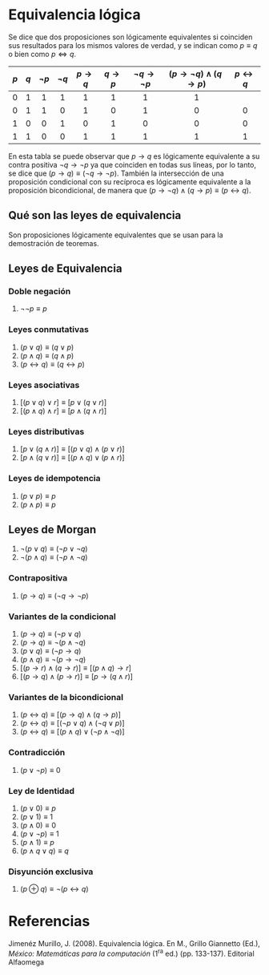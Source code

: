 # Equivalencia lógica

Se dice que dos proposiciones son lógicamente equivalentes si coinciden sus resultados para los mismos valores de verdad, y se indican como $p\equiv q$ o bien como $p\Leftrightarrow q$.

| $p$ | $q$ | $\neg p$ | $\neg q$ | $p\to q$ | $q\to p$ | $\neg q\to\neg p$ | $(p\to\neg q)\wedge(q\to p)$ | $p\leftrightarrow q$ |
| :-: | :-: | :------: | :------: | :------: | :------: | :---------------: | :--------------------------: | :------------------: |
|  0  |  1  |    1     |    1     |    1     |    1     |         1         |              1               |                      |
|  0  |  1  |    1     |    0     |    1     |    0     |         1         |              0               |          0           |
|  1  |  0  |    0     |    1     |    0     |    1     |         0         |              0               |          0           |
|  1  |  1  |    0     |    0     |    1     |    1     |         1         |              1               |          1           |

En esta tabla se puede observar que $p\to q$ es lógicamente equivalente a su contra positiva $\neg q\to\neg p$ ya que coinciden en todas sus líneas, por lo tanto, se dice que $(p\to q)\equiv(\neg q\to\neg p)$. También la intersección de una proposición condicional con su recíproca es lógicamente equivalente a la proposición bicondicional, de manera que $(p\to\neg q)\wedge(q\to p)\equiv(p\leftrightarrow q)$.

## Qué son las leyes de equivalencia

Son proposiciones lógicamente equivalentes que se usan para la demostración de teoremas.

## Leyes de Equivalencia

### Doble negación

1. $\neg \neg p \equiv p$

### Leyes conmutativas

1. $(p\vee q)\equiv(q\vee p)$
2. $(p \wedge q)\equiv(q \wedge p)$
3. $(p\leftrightarrow q)\equiv(q\leftrightarrow p)$

### Leyes asociativas

1. $[(p\vee q)\vee r]\equiv[p\vee(q\vee r)]$
2. $[(p\wedge q)\wedge r]\equiv[p\wedge(q\wedge r)]$

### Leyes distributivas

1. $[p\vee(q\wedge r)]\equiv[(p\vee q)\wedge(p\vee r)]$
2. $[p\wedge(q\vee r)]\equiv[(p\wedge q)\vee(p\wedge r)]$

### Leyes de idempotencia

1. $(p\vee p)\equiv p$
2. $(p\wedge p)\equiv p$

## Leyes de Morgan

1. $\neg(p\vee q)\equiv(\neg p \vee\neg q)$
2. $\neg(p\wedge q)\equiv(\neg p \wedge\neg q)$

### Contrapositiva

1. $(p\to q)\equiv(\neg q\to\neg p)$

### Variantes de la condicional

1. $(p\to q)\equiv(\neg p\vee q)$
2. $(p\to q)\equiv\neg(p\wedge\neg q)$
3. $(p\vee q)\equiv(\neg p\to q)$
4. $(p\wedge q)\equiv\neg(p\to \neg q)$
5. $[(p\to r)\wedge(q\to r)]\equiv[(p\wedge q)\to r]$
6. $[(p\to q)\wedge(p\to r)]\equiv[p\to(q\wedge r)]$

### Variantes de la bicondicional

1. $(p\leftrightarrow q)\equiv[(p\to q)\wedge(q\to p)]$
2. $(p\leftrightarrow q)\equiv[(\neg p\vee q)\wedge(\neg q\vee p)]$
3. $(p\leftrightarrow q)\equiv[(p\wedge q)\vee(\neg p\wedge\neg q)]$

### Contradicción

1. $(p\vee\neg p)\equiv0$

### Ley de Identidad

1. $(p\vee0)\equiv p$
2. $(p\vee1)\equiv1$
3. $(p\wedge0)\equiv0$
4. $(p\vee\neg p)\equiv1$
5. $(p\wedge1)\equiv p$
6. $(p\wedge q\vee q)\equiv q$

### Disyunción exclusiva

1. $(p\oplus q)\equiv\neg(p\leftrightarrow q)$

<div style="page-break-after: always;"></div>

# Referencias

Jimenéz Murillo, J. (2008). Equivalencia lógica. En M., Grillo Giannetto (Ed.), _México: Matemáticas para la computación_ (1<sup>ra</sup> ed.) (pp. 133-137). Editorial Alfaomega
